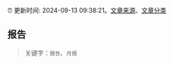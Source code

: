 :alarm_clock: 更新时间: 2024-09-13 09:38:21。[文章来源](/README.md)、[文章分类](/TAGS.md)

## 报告


> 关键字：`报告`、`月报`



